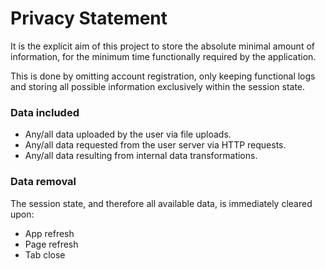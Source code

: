 # Privacy Statement

It is the explicit aim of this project to store the absolute minimal amount of information,
for the minimum time functionally required by the application.

This is done by omitting account registration, only keeping functional logs
and storing all possible information exclusively within the session state. 

### Data included
- Any/all data uploaded by the user via file uploads.
- Any/all data requested from the user server via HTTP requests.
- Any/all data resulting from internal data transformations.

### Data removal
The session state, and therefore all available data, is immediately cleared upon:
- App refresh
- Page refresh
- Tab close
